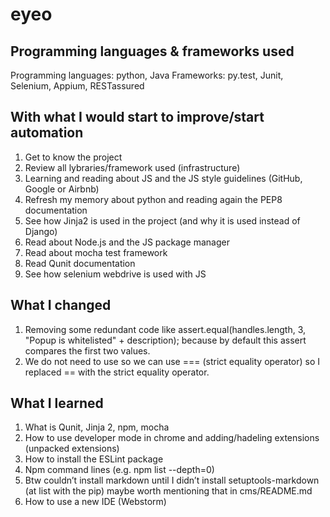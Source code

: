 # eyeo

## Programming languages & frameworks used
Programming languages: python, Java 
Frameworks: py.test, Junit, Selenium, Appium, RESTassured 

## With what I would start to improve/start automation
1. Get to know the project 
2. Review all lybraries/framework used (infrastructure) 
3. Learning and reading about JS and the JS style guidelines (GitHub, Google or Airbnb) 
4. Refresh my memory about python and reading again the PEP8 documentation 
5. See how Jinja2 is used in the project (and why it is used instead of Django)
6. Read about Node.js and the JS package manager
7. Read about mocha test framework 
8. Read Qunit documentation
9. See how selenium webdrive is used with JS

## What I changed
1. Removing some redundant code like assert.equal(handles.length, 3, "Popup is whitelisted" + description); because by default this assert compares the first two values.  
2. We do not need to use so we can use === (strict equality operator) so I replaced == with the strict equality operator. 

## What I learned
1. What is Qunit, Jinja 2, npm, mocha
2. How to use developer mode in chrome and adding/hadeling extensions (unpacked extensions)
3. How to install the ESLint package 
4. Npm command lines (e.g. npm list --depth=0) 
5. Btw couldn’t install markdown until I didn’t install setuptools-markdown (at list with the pip) maybe worth mentioning that in cms/README.md
6. How to use a new IDE (Webstorm)
